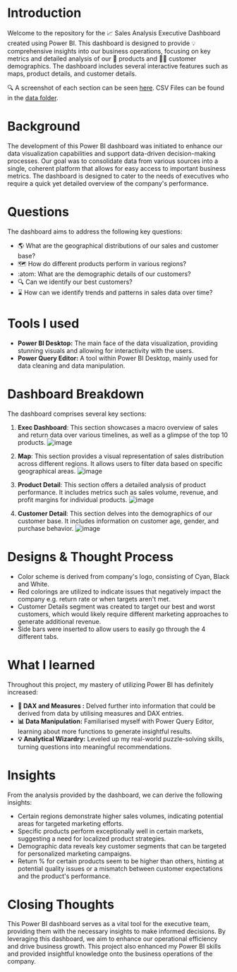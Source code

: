 # Introduction
Welcome to the repository for the 📈 Sales Analysis Executive Dashboard created using Power BI. This dashboard is designed to provide 💡 comprehensive insights into our business operations, focusing on key metrics and detailed analysis of our 🧺 products and 🚶‍♂️ customer demographics. The dashboard includes several interactive features such as maps, product details, and customer details. 

🔍 A screenshot of each section can be seen [here](/https://github.com/nerdrads/Power_BI_Sales_Analysis/blob/main/Dashboard%20Preview.pdf/). CSV Files can be found in the [data folder](https://github.com/nerdrads/Power_BI_Sales_Analysis/tree/main/data). 

# Background
The development of this Power BI dashboard was initiated to enhance our data visualization capabilities and support data-driven decision-making processes. Our goal was to consolidate data from various sources into a single, coherent platform that allows for easy access to important business metrics. The dashboard is designed to cater to the needs of executives who require a quick yet detailed overview of the company's performance.

# Questions
The dashboard aims to address the following key questions:
- 🌎 What are the geographical distributions of our sales and customer base? 
- 🗺️ How do different products perform in various regions?
- :atom: What are the demographic details of our customers?
- 🔍 Can we identify our best customers? 
- ⌛ How can we identify trends and patterns in sales data over time?

# Tools I used
- **Power BI Desktop:** The main face of the data visualization, providing stunning visuals and allowing for interactivity with the users.
- **Power Query Editor:** A tool within Power BI Desktop, mainly used for data cleaning and data manipulation.

# Dashboard Breakdown
The dashboard comprises several key sections:
1. **Exec Dashboard**: This section showcases a macro overview of sales and return data over various timelines, as well as a glimpse of the top 10 products. 
![image](https://github.com/user-attachments/assets/bb3ea59f-32fa-4f66-b375-3cdb68551338)


2. **Map**: This section provides a visual representation of sales distribution across different regions. It allows users to filter data based on specific geographical areas.
![image](https://github.com/user-attachments/assets/a098f556-629f-4726-acce-f09a8cace635)



3. **Product Detail**: This section offers a detailed analysis of product performance. It includes metrics such as sales volume, revenue, and profit margins for individual products.
![image](https://github.com/user-attachments/assets/0cb34277-dffa-4d79-ad2a-5eae35810ac7)


4. **Customer Detail**: This section delves into the demographics of our customer base. It includes information on customer age, gender, and purchase behavior.
![image](https://github.com/user-attachments/assets/bddc655a-e086-4852-a735-ed621f2c20ba)

# Designs & Thought Process
- Color scheme is derived from company's logo, consisting of Cyan, Black and White.
- Red colorings are utilized to indicate issues that negatively impact the company e.g. return rate or when targets aren't met.
- Customer Details segment was created to target our best and worst customers, which would likely require different marketing approaches to generate additional revenue. 
- Side bars were inserted to allow users to easily go through the 4 different tabs. 



# What I learned
Throughout this project, my mastery of utilizing Power BI has definitely increased:

- **🧩 DAX and Measures :** Delved further into information that could be derived from data by utilising measures and DAX entries.
- **📊 Data Manipulation:** Familiarised myself with Power Query Editor, learning about more functions to generate insightful results. 
- **💡 Analytical Wizardry:** Leveled up my real-world puzzle-solving skills, turning questions into meaningful recommendations. 


# Insights
From the analysis provided by the dashboard, we can derive the following insights:
- Certain regions demonstrate higher sales volumes, indicating potential areas for targeted marketing efforts.
- Specific products perform exceptionally well in certain markets, suggesting a need for localized product strategies.
- Demographic data reveals key customer segments that can be targeted for personalized marketing campaigns.
- Return % for certain products seem to be higher than others, hinting at potential quality issues or a mismatch between customer expectations and the product's performance.

# Closing Thoughts
This Power BI dashboard serves as a vital tool for the executive team, providing them with the necessary insights to make informed decisions. By leveraging this dashboard, we aim to enhance our operational efficiency and drive business growth. This project also enhanced my Power BI skills and provided insightful knowledge onto the business operations of the company. 
